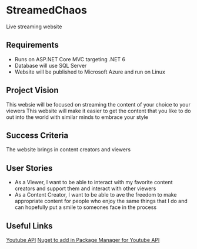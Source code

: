 # StreamedChaos
Live streaming website

## Requirements
- Runs on ASP.NET Core MVC targeting .NET 6
- Database will use SQL Server
- Website will be published to Microsoft Azure and run on Linux

## Project Vision
This websie will be focused on streaming the content of your choice to your viewers
This website will make it easier to get the content that you like to do out into the world with similar minds to embrace your style

## Success Criteria
The website brings in content creators and viewers

## User Stories
- As a Viewer, I want to be able to interact with my favorite content creators and support them and interact with other viewers
- As a Content Creator, I want to be able to ave the freedom to make appropriate content for people who enjoy the same things that I do and can hopefully put a smile to someones face in the process

## Useful Links
[Youtube API](https://developers.google.com/youtube/v3/getting-started)
[Nuget to add in Package Manager for Youtube API](https://www.nuget.org/packages/Google.Apis.YouTube.v3)
